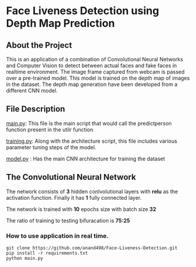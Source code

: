 # Face Liveness Detection using Depth Map Prediction

## About the Project

This is an application of a combination of Convolutional Neural Networks and Computer Vision to detect
between actual faces and fake faces in realtime environment. The image frame captured from webcam is passed over a pre-trained model. This model is trained on the depth map of images in the dataset. The depth map generation have been developed from a different CNN model.

## File Description

[main.py](https://github.com/anand498/Face-Liveness-Detection/blob/master/main.py):
This file is the main script that would call the predictperson function present in the utilr function

[training.py](https://github.com/anand498/Face-Liveness-Detection/blob/master/livenessdetect/training.py):
Along with the architecture script, this file includes various parameter tuning steps of the model.

[model.py](https://github.com/anand498/Face-Liveness-Detection/blob/master/livenessdetect/model.py) :
Has the main CNN architecture for training the dataset

## The Convolutional Neural Network

The network consists of **3** hidden conlvolutional layers with **relu** as the activation function. Finally it has **1** fully connected layer.

The network is trained with **10** epochs size with batch size **32**

The ratio of training to testing bifuracation is **75:25**


### How to use application in real time.


```
git clone https://github.com/anand498/Face-Liveness-Detection.git
pip install -r requirements.txt
python main.py
```





